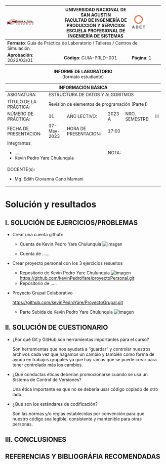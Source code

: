 <div align="center">
<table>
    <theader>
        <tr>
            <td><img src="https://github.com/rescobedoq/pw2/blob/main/epis.png?raw=true" alt="EPIS" style="width:50%; height:auto"/></td>
            <th>
                <span style="font-weight:bold;">UNIVERSIDAD NACIONAL DE SAN AGUSTIN</span><br />
                <span style="font-weight:bold;">FACULTAD DE INGENIERÍA DE PRODUCCIÓN Y SERVICIOS</span><br />
                <span style="font-weight:bold;">ESCUELA PROFESIONAL DE INGENIERÍA DE SISTEMAS</span>
            </th>
            <td><img src="https://github.com/rescobedoq/pw2/blob/main/abet.png?raw=true" alt="ABET" style="width:50%; height:auto"/></td>
        </tr>
    </theader>
    <tbody>
        <tr><td colspan="3"><span style="font-weight:bold;">Formato</span>: Guía de Práctica de Laboratorio / Talleres / Centros de Simulación</td></tr>
        <tr><td><span style="font-weight:bold;">Aprobación</span>:  2022/03/01</td><td><span style="font-weight:bold;">Código</span>: GUIA-PRLD-001</td><td><span style="font-weight:bold;">Página</span>: 1</td></tr>
    </tbody>
</table>
</div>

<div align="center">
<span style="font-weight:bold;">INFORME DE LABORATORIO</span><br />
<span>(formato estudiante)</span>
</div>


<table>
<theader>
<tr><th colspan="6">INFORMACIÓN BÁSICA</th></tr>
</theader>
<tbody>
<tr><td>ASIGNATURA:</td><td colspan="5">ESTRUCTURA DE DATOS Y ALGORITMOS</td></tr>
<tr><td>TÍTULO DE LA PRÁCTICA:</td><td colspan="5">Revisión de elementos de programación (Parte I)</td></tr>
<tr>
<td>NÚMERO DE PRÁCTICA:</td><td>01</td><td>AÑO LECTIVO:</td><td>2023 A</td><td>NRO. SEMESTRE:</td><td>III</td>
</tr>
<tr>
<td>FECHA DE PRESENTACION:</td><td>07-May-2023</td><td>HORA DE PRESENTACION:</td><td colspan="3">17:00</td>
</tr>
<tr><td colspan="3">Integrantes:
<ul>
<li>.....</li>
<li>Kevin Pedro Yare Chulunquia</li>
    
</ul>
</td>
<td>NOTA:</td><td colspan="2"></td>
</tr>
<tr><td colspan="6">DOCENTE(s):
<ul>
<li>Mg. Edith Giovanna Cano Mamani</li>
</ul>
</td>
</<tr>
</tdbody>
</table>


# Solución y resultados

## I.	SOLUCIÓN DE EJERCICIOS/PROBLEMAS

- Crear una cuenta github:
    - Cuenta de Kevin Pedro Yare Chulunquia
      ![imagen](https://user-images.githubusercontent.com/83080715/236685446-9ee57f7d-b8b8-4f79-a321-11e2001a43d2.png)
      
    - Cuenta de ......
- Crear proyecto personal con los 3 ejercicios resueltos
    - Repositorio de Kevin Pedro Yare Chulunquia
      ![imagen](https://user-images.githubusercontent.com/83080715/236685503-1ec2fa55-f19c-4205-872f-8f5e516d3d02.png)
      https://github.com/kevinPedroYare/proyectoPersonal.git
    - Repositorio de .....
- Proyecto Grupal Colaborativo

    https://github.com/kevinPedroYare/ProyectoGrupal.git
    
    - Parte Subida de Kevin Pedro Yare Chulunquia
        ![imagen](https://user-images.githubusercontent.com/83080715/236689098-ac1736a5-6d71-4454-981e-52e05a1614e5.png)  


## II.	SOLUCIÓN DE CUESTIONARIO

- ¿Por qué Git y GitHub son herramientas importantes para el curso?

    Son herramientas que nos ayudará a “guardar” y controlar nuestros archivos cada vez que hagamos un cambio y también como forma de ayuda en trabajos           grupales ya que hay ramas que se puede crear para tener controlado más los cambios.
    
- ¿Qué conductas éticas deberían promocionarse cuando se usa un Sistema de Control de Versiones? 

    Una ética importante es que no se debería usar código copiado de otro lado.
    
- ¿Qué son los estándares de codificación?

    Son las normas y/o reglas establecidas por convención para que nuestro código sea legible, consistente y mantenible para otras personas. 


## III.	CONCLUSIONES



## REFERENCIAS Y BIBLIOGRÁFIA RECOMENDADAS

